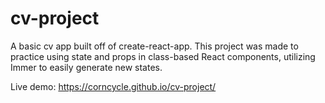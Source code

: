# cv-project

A basic cv app built off of create-react-app.  This project was made to practice using state and props in class-based React components, utilizing Immer to easily generate new states.

Live demo: https://corncycle.github.io/cv-project/